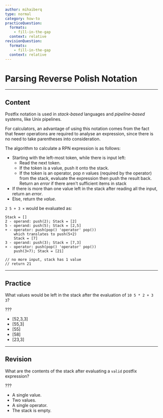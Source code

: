 ```yaml
---
author: mihaiberq
type: normal
category: how-to
practiceQuestion:
  formats:
    - fill-in-the-gap
  context: relative
revisionQuestion:
  formats:
    - fill-in-the-gap
  context: relative
---
```


# Parsing Reverse Polish Notation


---

## Content

Postfix notation is used in *stack-based* languages and *pipeline-based* systems, like Unix pipelines.

For calculators, an advantage of using this notation comes from the fact that fewer operations are required to analyse an expression, since there is no need to take parentheses into consideration.

The algorithm to calculate a RPN expression is as follows:

- Starting with the left-most token, while there is input left:
  - Read the next token.
  - If the token is a value, push it onto the stack.
  - If the token is an operator, pop *n* values (required by the operator) from the stack, evaluate the expression then push the result back. Return an *error* if there aren't sufficient items in stack
- If there is more than one value left in the stack after reading all the input, return an *error*.
- Else, return the *value*.

`2 5 + 3 ×` would be evaluated as:

```plain-text
Stack = []
2 - operand: push(2); Stack = [2]
5 - operand: push(5); Stack = [2,5]
+ - operator: push(pop() 'operator' pop())
    which translates to push(5+2)
    Stack = [7]
3 - operand: push(3); Stack = [7,3]
× - operator: push(pop() 'operator' pop())
    push(3×7); Stack = [21]

// no more input, stack has 1 value
// return 21
```


---

## Practice

What values would be left in the stack after the evaluation of `10 5 * 2 + 3 3`?

???

- [52,3,3]
- [55,3]
- [55]
- [58]
- [23,3]


---

## Revision

What are the contents of the stack after evaluating a `valid` postfix expression?

???

- A single value.
- Two values.
- A single operator.
- The stack is empty.
